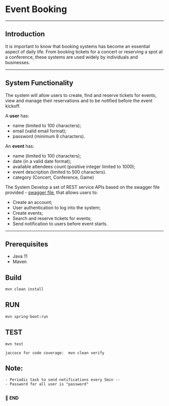 # Event Booking

---

## Introduction

It is important to know that booking systems has become an essential aspect of daily life. From booking tickets for a concert or reserving a spot at a conference, these systems are used widely by individuals and businesses.

---

## System Functionality

The system will allow users to create, find and reserve tickets for events, view and manage their reservations and to be notified before the event kickoff.

A **user** has:
- name (limited to 100 characters);
- email (valid email format);
- password (minimum 8 characters).

An **event** has:
- name (limited to 100 characters);
- date (in a valid date format);
- available attendees count (positive integer limited to 1000);
- event description (limited to 500 characters).
- category (Concert, Conference, Game)

The System Develop a set of REST service APIs based on the swagger file provided - [swagger file](event-booking-swagger.yml), that allows users to:

- Create an account;
- User authentication to log into the system;
- Create events;
- Search and reserve tickets for events;
- Send notification to users before event starts.

---

## Prerequisites
- Java 11
- Maven

## Build
```bash
mvn clean install
```

## RUN
```bash
mvn spring-boot:run
```
## TEST
````
mvn test

jaccoco for code coverage:  mvn clean verify
````
## Note:
````
- Periodic task to send notifications every 5min --
- Password for all user is "password"
    
````


:scroll: **END**
